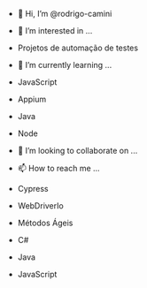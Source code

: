 - 👋 Hi, I’m @rodrigo-camini
- 👀 I’m interested in ...
 - Projetos de automação de testes

- 🌱 I’m currently learning ...
 - JavaScript
 - Appium
 - Java
 - Node

- 💞️ I’m looking to collaborate on ...
- 📫 How to reach me ...
- Cypress 
- WebDriverIo
- Métodos Ágeis
- C#
- Java
- JavaScript

<!---
rodrigo-camini/rodrigo-camini is a ✨ special ✨ repository because its `README.md` (this file) appears on your GitHub profile.
You can click the Preview link to take a look at your changes.
--->
